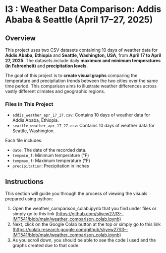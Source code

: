 # I3 : Weather Data Comparison: Addis Ababa & Seattle (April 17–27, 2025)

## Overview

This project uses two CSV datasets containing 10 days of weather data for **Addis Ababa, Ethiopia** and **Seattle, Washington, USA**, from **April 17 to April 27, 2025**. The datasets include daily **maximum and minimum temperatures (in Fahrenheit)** and **precipitation levels**.

The goal of this project is to **create visual graphs** comparing the temperature and precipitation trends between the two cities over the same time period. This comparison aims to illustrate weather differences across vastly different climates and geographic regions. 

### Files in This Project

- `addis_weather_apr_17_27.csv`: Contains 10 days of weather data for Addis Ababa, Ethiopia.
- `seattle_weather_apr_17_27.csv`: Contains 10 days of weather data for Seattle, Washington.

Each file includes:
- `date`: The date of the recorded data.
- `tempmin_f`: Minimum temperature (°F)
- `tempmax_f`: Maximum temperature (°F)
- `precipitation`: Precipitation in inches

## Instructions

This section will guide you through the process of viewing the visuals prepared using python:
1. Open the weather_comparison_colab.ipynb that you find under files or simply go to this link (https://github.com/sliyew27/I3--IMT541/blob/main/weather_comparison_colab.ipynb) 
2. Next, click on the Google Colab button at the top or simply go to this link (https://colab.research.google.com/github/sliyew27/I3--IMT541/blob/main/weather_comparison_colab.ipynb)
3. As you scroll down, you should be able to see the code I used and the graphs created due to that code.


